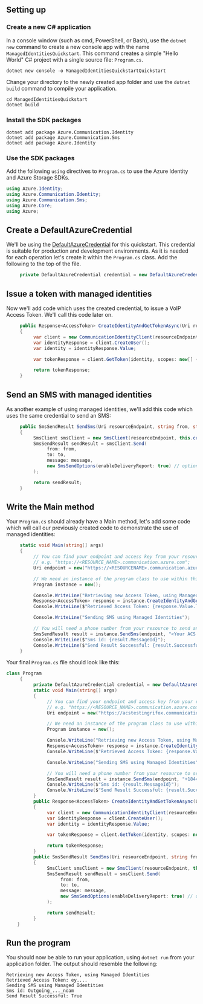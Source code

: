## Setting up

### Create a new C# application

In a console window (such as cmd, PowerShell, or Bash), use the `dotnet new` command to create a new console app with the name `ManagedIdentitiesQuickstart`. This command creates a simple "Hello World" C# project with a single source file: `Program.cs`.

```console
dotnet new console -o ManagedIdentitiesQuickstartQuickstart
```

Change your directory to the newly created app folder and use the `dotnet build` command to compile your application.

```console
cd ManagedIdentitiesQuickstart
dotnet build
```

### Install the SDK packages

```console
dotnet add package Azure.Communication.Identity
dotnet add package Azure.Communication.Sms
dotnet add package Azure.Identity
```

### Use the SDK packages

Add the following `using` directives to `Program.cs` to use the Azure Identity and Azure Storage SDKs.

```csharp
using Azure.Identity;
using Azure.Communication.Identity;
using Azure.Communication.Sms;
using Azure.Core;
using Azure;
```

## Create a DefaultAzureCredential

We'll be using the [DefaultAzureCredential](/dotnet/api/azure.identity.defaultazurecredential) for this quickstart. This credential is suitable for production and development environments. As it is needed for each operation let's create it within the `Program.cs` class. Add the following to the top of the file.

```csharp
     private DefaultAzureCredential credential = new DefaultAzureCredential();
```

## Issue a token with managed identities

Now we'll add code which uses the created credential, to issue a VoIP Access Token. We'll call this code later on.

```csharp
     public Response<AccessToken> CreateIdentityAndGetTokenAsync(Uri resourceEndpoint)
     {
          var client = new CommunicationIdentityClient(resourceEndpoint, this.credential);
          var identityResponse = client.CreateUser();
          var identity = identityResponse.Value;

          var tokenResponse = client.GetToken(identity, scopes: new[] { CommunicationTokenScope.VoIP });

          return tokenResponse;
     }
```

## Send an SMS with managed identities

As another example of using managed identities, we'll add this code which uses the same credential to send an SMS:

```csharp
     public SmsSendResult SendSms(Uri resourceEndpoint, string from, string to, string message)
     {
          SmsClient smsClient = new SmsClient(resourceEndpoint, this.credential);
          SmsSendResult sendResult = smsClient.Send(
               from: from,
               to: to,
               message: message,
               new SmsSendOptions(enableDeliveryReport: true) // optional
          );

          return sendResult;
     }
```

## Write the Main method

Your `Program.cs` should already have a Main method, let's add some code which will call our previously created code to demonstrate the use of managed identities:

```csharp
     static void Main(string[] args)
     {
          // You can find your endpoint and access key from your resource in the Azure portal
          // e.g. "https://<RESOURCE_NAME>.communication.azure.com";
          Uri endpoint = new("https://<RESOURCENAME>.communication.azure.com/");

          // We need an instance of the program class to use within this method.
          Program instance = new();

          Console.WriteLine("Retrieving new Access Token, using Managed Identities");
          Response<AccessToken> response = instance.CreateIdentityAndGetTokenAsync(endpoint);
          Console.WriteLine($"Retrieved Access Token: {response.Value.Token}");

          Console.WriteLine("Sending SMS using Managed Identities");

          // You will need a phone number from your resource to send an SMS.
          SmsSendResult result = instance.SendSms(endpoint, "<Your ACS Phone Number>", "<The Phone Number you'd like to send the SMS to.>", "Hello from Managed Identities");
          Console.WriteLine($"Sms id: {result.MessageId}");
          Console.WriteLine($"Send Result Successful: {result.Successful}");
     }
```

Your final `Program.cs` file should look like this:

```csharp
class Program
     {
          private DefaultAzureCredential credential = new DefaultAzureCredential();
          static void Main(string[] args)
          {
               // You can find your endpoint and access key from your resource in the Azure portal
               // e.g. "https://<RESOURCE_NAME>.communication.azure.com";
               Uri endpoint = new("https://acstestingrifox.communication.azure.com/");

               // We need an instance of the program class to use within this method.
               Program instance = new();

               Console.WriteLine("Retrieving new Access Token, using Managed Identities");
               Response<AccessToken> response = instance.CreateIdentityAndGetTokenAsync(endpoint);
               Console.WriteLine($"Retrieved Access Token: {response.Value.Token}");

               Console.WriteLine("Sending SMS using Managed Identities");

               // You will need a phone number from your resource to send an SMS.
               SmsSendResult result = instance.SendSms(endpoint, "+18445504651", "+14256253982", "Hello from Managed Identities");
               Console.WriteLine($"Sms id: {result.MessageId}");
               Console.WriteLine($"Send Result Successful: {result.Successful}");
          }
          public Response<AccessToken> CreateIdentityAndGetTokenAsync(Uri resourceEndpoint)
          {
               var client = new CommunicationIdentityClient(resourceEndpoint, this.credential);
               var identityResponse = client.CreateUser();
               var identity = identityResponse.Value;

               var tokenResponse = client.GetToken(identity, scopes: new[] { CommunicationTokenScope.VoIP });

               return tokenResponse;
          }
          public SmsSendResult SendSms(Uri resourceEndpoint, string from, string to, string message)
          {
               SmsClient smsClient = new SmsClient(resourceEndpoint, this.credential);
               SmsSendResult sendResult = smsClient.Send(
                    from: from,
                    to: to,
                    message: message,
                    new SmsSendOptions(enableDeliveryReport: true) // optional
               );

               return sendResult;
          }
    }
```

## Run the program

You should now be able to run your application, using `dotnet run` from your application folder. The output should resemble the following:
```
Retrieving new Access Token, using Managed Identities
Retrieved Access Token: ey....
Sending SMS using Managed Identities
Sms id: Outgoing_..._noam
Send Result Successful: True
```
